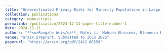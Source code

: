 ```yaml
---
title: "Underestimated Privacy Risks for Minority Populations in Large Language Model Unlearning."
collection: publications
category: manuscripts
permalink: /publication/2024-12-11-paper-title-number-1
date: 2024-12-11
authors: "**<u>Rongzhe Wei</u>**, Mufei Li, Mohsen Ghassemi, Eleonora Kreacic, Yifan Li, Xiang Yue, Bo Li, Vamsi K. Potluru, Pan Li, Eli Chien"
venue: "arXiv preprint, Submitted to ICLR 2025"
paperurl: "https://arxiv.org/pdf/2412.08559"
---
```

